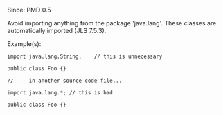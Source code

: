 Since: PMD 0.5

Avoid importing anything from the package 'java.lang'.  These classes are automatically imported (JLS 7.5.3).

Example(s):
```
import java.lang.String;	// this is unnecessary

public class Foo {}

// --- in another source code file...

import java.lang.*;	// this is bad

public class Foo {}
```
